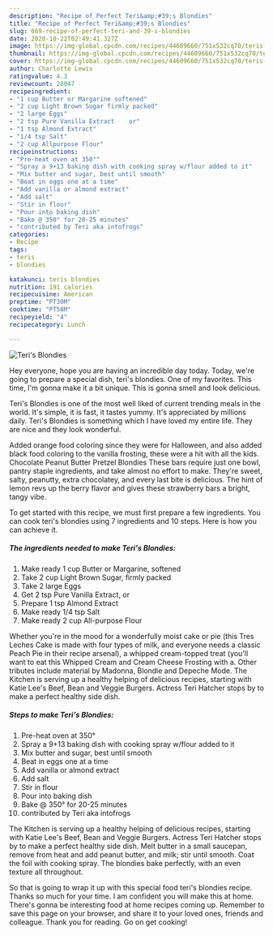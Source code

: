 ```yaml
---
description: "Recipe of Perfect Teri&amp;#39;s Blondies"
title: "Recipe of Perfect Teri&amp;#39;s Blondies"
slug: 669-recipe-of-perfect-teri-and-39-s-blondies
date: 2020-10-22T02:49:41.327Z
image: https://img-global.cpcdn.com/recipes/44609660/751x532cq70/teris-blondies-recipe-main-photo.jpg
thumbnail: https://img-global.cpcdn.com/recipes/44609660/751x532cq70/teris-blondies-recipe-main-photo.jpg
cover: https://img-global.cpcdn.com/recipes/44609660/751x532cq70/teris-blondies-recipe-main-photo.jpg
author: Charlotte Lewis
ratingvalue: 4.3
reviewcount: 28047
recipeingredient:
- "1 cup Butter or Margarine softened"
- "2 cup Light Brown Sugar firmly packed"
- "2 large Eggs"
- "2 tsp Pure Vanilla Extract    or"
- "1 tsp Almond Extract"
- "1/4 tsp Salt"
- "2 cup Allpurpose Flour"
recipeinstructions:
- "Pre-heat oven at 350°"
- "Spray a 9+13 baking dish with cooking spray w/flour added to it"
- "Mix butter and sugar, best until smooth"
- "Beat in eggs one at a time"
- "Add vanilla or almond extract"
- "Add salt"
- "Stir in flour"
- "Pour into baking dish"
- "Bake @ 350° for 20-25 minutes"
- "contributed by Teri aka intofrogs"
categories:
- Recipe
tags:
- teris
- blondies

katakunci: teris blondies 
nutrition: 191 calories
recipecuisine: American
preptime: "PT30M"
cooktime: "PT58M"
recipeyield: "4"
recipecategory: Lunch

---
```



![Teri&#39;s Blondies](https://img-global.cpcdn.com/recipes/44609660/751x532cq70/teris-blondies-recipe-main-photo.jpg)

Hey everyone, hope you are having an incredible day today. Today, we're going to prepare a special dish, teri&#39;s blondies. One of my favorites. This time, I'm gonna make it a bit unique. This is gonna smell and look delicious.

Teri&#39;s Blondies is one of the most well liked of current trending meals in the world. It's simple, it is fast, it tastes yummy. It's appreciated by millions daily. Teri&#39;s Blondies is something which I have loved my entire life. They are nice and they look wonderful.

Added orange food coloring since they were for Halloween, and also added black food coloring to the vanilla frosting, these were a hit with all the kids. Chocolate Peanut Butter Pretzel Blondies These bars require just one bowl, pantry staple ingredients, and take almost no effort to make. They&#39;re sweet, salty, peanutty, extra chocolatey, and every last bite is delicious. The hint of lemon revs up the berry flavor and gives these strawberry bars a bright, tangy vibe.


To get started with this recipe, we must first prepare a few ingredients. You can cook teri&#39;s blondies using 7 ingredients and 10 steps. Here is how you can achieve it.

<!--inarticleads1-->

##### The ingredients needed to make Teri&#39;s Blondies:

1. Make ready 1 cup Butter or Margarine, softened
1. Take 2 cup Light Brown Sugar, firmly packed
1. Take 2 large Eggs
1. Get 2 tsp Pure Vanilla Extract,    or
1. Prepare 1 tsp Almond Extract
1. Make ready 1/4 tsp Salt
1. Make ready 2 cup All-purpose Flour


Whether you&#39;re in the mood for a wonderfully moist cake or pie (this Tres Leches Cake is made with four types of milk, and everyone needs a classic Peach Pie in their recipe arsenal), a whipped cream-topped treat (you&#39;ll want to eat this Whipped Cream and Cream Cheese Frosting with a. Other tributes include material by Madonna, Blondie and Depeche Mode. The Kitchen is serving up a healthy helping of delicious recipes, starting with Katie Lee&#39;s Beef, Bean and Veggie Burgers. Actress Teri Hatcher stops by to make a perfect healthy side dish. 

<!--inarticleads2-->

##### Steps to make Teri&#39;s Blondies:

1. Pre-heat oven at 350°
1. Spray a 9+13 baking dish with cooking spray w/flour added to it
1. Mix butter and sugar, best until smooth
1. Beat in eggs one at a time
1. Add vanilla or almond extract
1. Add salt
1. Stir in flour
1. Pour into baking dish
1. Bake @ 350° for 20-25 minutes
1. contributed by Teri aka intofrogs


The Kitchen is serving up a healthy helping of delicious recipes, starting with Katie Lee&#39;s Beef, Bean and Veggie Burgers. Actress Teri Hatcher stops by to make a perfect healthy side dish. Melt butter in a small saucepan, remove from heat and add peanut butter, and milk; stir until smooth. Coat the foil with cooking spray. The blondies bake perfectly, with an even texture all throughout. 

So that is going to wrap it up with this special food teri&#39;s blondies recipe. Thanks so much for your time. I am confident you will make this at home. There's gonna be interesting food at home recipes coming up. Remember to save this page on your browser, and share it to your loved ones, friends and colleague. Thank you for reading. Go on get cooking!
